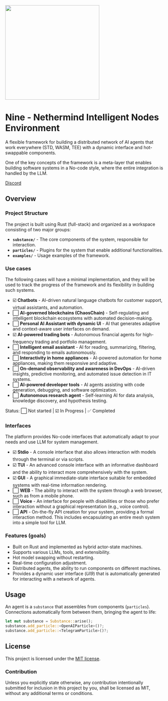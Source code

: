 <img src="https://nethermindeth.github.io/nine/assets/nine-logo.png" width="300px"/>

# Nine - Nethermind Intelligent Nodes Environment

A flexible framework for building a distributed network of AI agents that work everywhere (STD, WASM, TEE) with a dynamic interface and hot-swappable components.

One of the key concepts of the framework is a meta-layer that enables building software systems in a No-code style, where the entire integration is handled by the LLM.

[Discord](https://discord.gg/sXCEBQMkyZ)

## Overview

### Project Structure

The project is built using Rust (full-stack) and organized as a workspace consisting of two major groups:

- **`substance/`** - The core components of the system, responsible for interaction.
- **`particles/`** - Plugins for the system that enable additional functionalities.
- **`examples/`** - Usage examples of the framework.

### Use cases

The following cases will have a minimal implementation, and they will be used to track the progress of the framework and its flexibility in building such systems.

- ☑️ **Chatbots** - AI-driven natural language chatbots for customer support, virtual assistants, and automation.
- ⬜ **AI-governed blockchains (ChaosChain)** - Self-regulating and intelligent blockchain ecosystems with automated decision-making.
- ⬜ **Personal AI Assistant with dynamic UI** - AI that generates adaptive and context-aware user interfaces on demand.
- ☑️ **AI-powered trading bots** - Autonomous financial agents for high-frequency trading and portfolio management.
- ⬜ **Intelligent email assistant** - AI for reading, summarizing, filtering, and responding to emails autonomously.
- ⬜ **Interactivity in home appliances** - AI-powered automation for home appliances, making them responsive and adaptive.
- ⬜ **On-demand observability and awareness in DevOps** - AI-driven insights, predictive monitoring, and automated issue detection in IT systems.
- ⬜ **AI-powered developer tools** - AI agents assisting with code generation, debugging, and software optimization.
- ⬜ **Autonomous research agent** - Self-learning AI for data analysis, knowledge discovery, and hypothesis testing.

Status: ⬜ Not started | ☑️ In Progress | ✅ Completed

### Interfaces

The platform provides No-code interfaces that automatically adapt to your needs and use LLM for system management.

- ☑️ **Stdio** - A console interface that also allows interaction with models through the terminal or via scripts.
- ☑️ **TUI** - An advanced console interface with an informative dashboard and the ability to interact more comprehensively with the system.
- ☑️ **GUI** - A graphical immediate-state interface suitable for embedded systems with real-time information rendering.
- ⬜ **WEB** - The ability to interact with the system through a web browser, such as from a mobile phone.
- ⬜ **Voice** - An interface for people with disabilities or those who prefer interaction without a graphical representation (e.g., voice control).
- ⬜ **API** - On-the-fly API creation for your system, providing a formal interaction method. This includes encapsulating an entire mesh system into a simple tool for LLM.

###  Features (goals)

- Built on Rust and implemented as hybrid actor-state machines.
- Supports various LLMs, tools, and extensibility.
- Hot model swapping without restarting.
- Real-time configuration adjustment.
- Distributed agents, the ability to run components on different machines.
- Provides a dynamic user interface (*UI9*) that is automatically generated for interacting with a network of agents.

## Usage

An agent is a `substance` that assembles from components (`particles`). Connections automatically form between them, bringing the agent to life:

```rust
let mut substance = Substance::arise();
substance.add_particle::<OpenAIParticle>()?;
substance.add_particle::<TelegramParticle>()?;
```

## License

This project is licensed under the [MIT license].

[MIT license]: https://github.com/NethermindEth/nine/blob/trunk/LICENSE

### Contribution

Unless you explicitly state otherwise, any contribution intentionally submitted
for inclusion in this project by you, shall be licensed as MIT, without any additional
terms or conditions.
